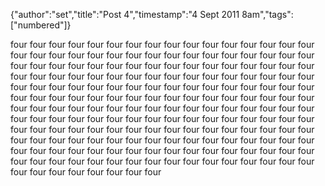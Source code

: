 {"author":"set","title":"Post 4","timestamp":"4 Sept 2011 8am","tags":["numbered"]}

four four four four four four four four four four
four four four four four four four four four four
four four four four four four four four four four
four four four four four four four four four four
four four four four four four four four four four
four four four four four four four four four four
four four four four four four four four four four
four four four four four four four four four four
four four four four four four four four four four
four four four four four four four four four four
four four four four four four four four four four
four four four four four four four four four four
four four four four four four four four four four
four four four four four four four four four four
four four four four four four four four four four
four four four four four four four four four four
four four four four four four four four four four
four four four four four four four four four four
four four four four four four four four four four
four four four four four four four four four four
